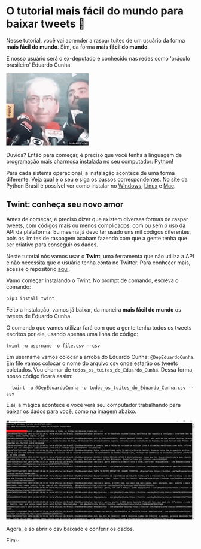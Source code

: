 # O tutorial mais fácil do mundo para baixar tweets 🌈

Nesse tutorial, você vai aprender a raspar tuítes de um usuário da forma **mais fácil do mundo**. Sim, da forma **mais fácil do mundo**. 

E nosso usuário será o ex-deputado e conhecido nas redes como 'oráculo brasileiro' Eduardo Cunha.

![](cunha.gif)

Duvida? Então para começar, é preciso que você tenha a linguagem de programação mais charmosa instalada no seu computador: Python! 

Para cada sistema operacional, a instalação acontece de uma forma diferente. Veja qual é o seu e siga os passos correspondentes. No site da Python Brasil é possível ver como instalar no  [Windows](https://python.org.br/instalacao-windows/),  [Linux](https://python.org.br/instalacao-linux/)  e  [Mac](https://python.org.br/instalacao-mac/).
    
## Twint: conheça seu novo amor

Antes de começar, é preciso dizer que existem diversas formas de raspar tweets, com códigos mais ou menos complicados, com ou sem o uso da API da plataforma. Eu mesma já devo ter usado uns mil códigos diferentes, pois os limites de raspagem acabam fazendo com que a gente tenha que ser criativo para conseguir os dados.

Neste tutorial nós vamos usar o **Twint**, uma ferramenta que não utiliza a API e não necessita que o usuário tenha conta no Twitter. Para conhecer mais, acesse o repositório [aqui](https://github.com/twintproject/twint/). 

Vamo começar instalando o Twint. No prompt de comando, escreva o comando:

    pip3 install twint

Feito a instalação, vamos já baixar, da maneira **mais fácil do mundo** os tweets de Eduardo Cunha. 

O comando que vamos utilizar fará com que a gente tenha todos os tweets escritos por ele, usando apenas uma linha de código:

    twint -u username -o file.csv --csv
    
Em username vamos colocar a arroba do Eduardo Cunha: `@DepEduardoCunha`. Em file vamos colocar o nome do arquivo csv onde estarão os tweets coletados. Vou chamar de `todos_os_tuites_do_Eduardo_Cunha`. Dessa forma, nosso código ficará assim:

      twint -u @DepEduardoCunha -o todos_os_tuites_do_Eduardo_Cunha.csv --csv

E aí, a mágica acontece e você verá seu computador trabalhando para baixar os dados para você, como na imagem abaixo.

![](print_raspa.png)

Agora, é só abrir o csv baixado e conferir os dados. 

Fim✨

